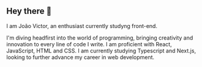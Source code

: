 ## Hey there 👋

I am João Victor, an enthusiast currently studyng front-end.

I'm diving headfirst into the world of programming, bringing creativity and innovation to every line of code I write. 
I am proficient with React, JavaScript, HTML and CSS. 
I am currently studying Typescript and Next.js, looking to further advance my career in web development.
